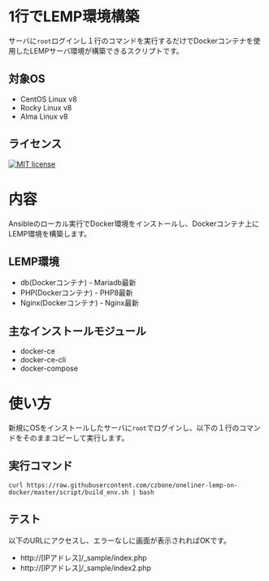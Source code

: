 # 1行でLEMP環境構築
サーバに`root`ログインし１行のコマンドを実行するだけでDockerコンテナを使用したLEMPサーバ環境が構築できるスクリプトです。  

## 対象OS
- CentOS Linux v8
- Rocky Linux v8
- Alma Linux v8

## ライセンス

[![MIT license](https://img.shields.io/badge/License-MIT-blue.svg)](https://lbesson.mit-license.org/)

# 内容
Ansibleのローカル実行でDocker環境をインストールし、Dockerコンテナ上にLEMP環境を構築します。

## LEMP環境

- db(Dockerコンテナ) - Mariadb最新
- PHP(Dockerコンテナ) - PHP8最新
- Nginx(Dockerコンテナ) - Nginx最新

## 主なインストールモジュール

- docker-ce
- docker-ce-cli
- docker-compose

# 使い方
新規にOSをインストールしたサーバに`root`でログインし、以下の１行のコマンドをそのままコピーして実行します。

## 実行コマンド
```
curl https://raw.githubusercontent.com/czbone/oneliner-lemp-on-docker/master/script/build_env.sh | bash
```

## テスト
以下のURLにアクセスし、エラーなしに画面が表示されればOKです。

- http://[IPアドレス]/_sample/index.php
- http://[IPアドレス]/_sample/index2.php
